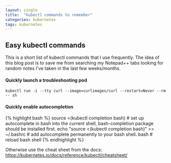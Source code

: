 ```yaml
---
layout: single
title:  "kubectl commands to remember"
categories: kubernetes
tags: kubernetes
---
```


## Easy kubectl commands
This is a short list of kubectl commands that I use frequently. The idea of this blog post is to save me from searching my Notepad++ tabs looking for random notes I've taken in the last few weeks/months.

#### Quickly launch a troubleshooting pod 
```kubectl run -i --tty curl --image=curlimages/curl --restart=Never --rm -- sh```

#### Quickly enable autocompletion
{% highlight bash %}
source <(kubectl completion bash) # set up autocomplete in bash into the current shell, bash-completion package should be installed first.
echo "source <(kubectl completion bash)" >> ~/.bashrc # add autocomplete permanently to your bash shell.
bash # reload bash shell
{% endhighlight %}



Otherwise use the cheat sheet from the docs: https://kubernetes.io/docs/reference/kubectl/cheatsheet/